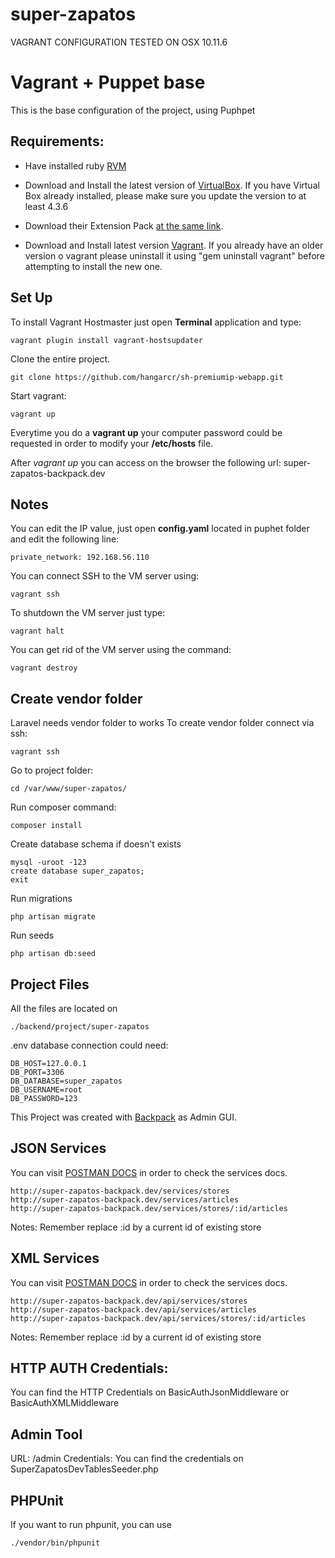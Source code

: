 # super-zapatos

VAGRANT CONFIGURATION TESTED ON OSX 10.11.6

# Vagrant + Puppet base

This is the base configuration of the project, using Puphpet

## Requirements:
* Have installed ruby [RVM](http://rvm.io/)

* Download and Install the latest version of [VirtualBox](https://www.virtualbox.org/wiki/Downloads). If you have Virtual Box already installed, please make sure you update the version to at least 4.3.6

* Download their Extension Pack [at the same link](https://www.virtualbox.org/wiki/Downloads).

* Download and Install latest version [Vagrant](http://www.vagrantup.com/downloads.html). If you already have an older version o vagrant please uninstall it using "gem uninstall vagrant" before attempting to install the new one.

## Set Up

To install Vagrant Hostmaster just open __Terminal__ application and type:

    vagrant plugin install vagrant-hostsupdater

Clone the entire project.

    git clone https://github.com/hangarcr/sh-premiumip-webapp.git

Start vagrant:

    vagrant up

Everytime you do a __vagrant up__ your computer password could be requested in order to modify your __/etc/hosts__ file.

After *vagrant up* you can access on the browser the following url: super-zapatos-backpack.dev

## Notes

You can edit the IP value, just open __config.yaml__ located in puphet folder and edit the following line:

    private_network: 192.168.56.110

You can connect SSH to the VM server using:

    vagrant ssh

To shutdown the VM server just type:

    vagrant halt

You can get rid of the VM server using the command:

    vagrant destroy

## Create vendor folder

Laravel needs vendor folder to works
To create vendor folder connect via ssh:

	vagrant ssh

Go to project folder:

	cd /var/www/super-zapatos/
Run composer command:

	composer install

Create database schema if doesn't exists

    mysql -uroot -123
    create database super_zapatos;
    exit

Run migrations

    php artisan migrate

Run seeds

    php artisan db:seed

## Project Files

All the files are located on 

	./backend/project/super-zapatos

.env database connection could need:

	DB_HOST=127.0.0.1
	DB_PORT=3306
	DB_DATABASE=super_zapatos
	DB_USERNAME=root
	DB_PASSWORD=123

This Project was created with [Backpack](https://backpackforlaravel.com/) as Admin GUI.

## JSON Services

You can visit [POSTMAN DOCS](https://documenter.getpostman.com/view/2611029/superzapatos/6n8wrAA) in order to check the services docs.
	
	http://super-zapatos-backpack.dev/services/stores
	http://super-zapatos-backpack.dev/services/articles
	http://super-zapatos-backpack.dev/services/stores/:id/articles

Notes: Remember replace :id by a current id of existing store

## XML Services

You can visit [POSTMAN DOCS](https://documenter.getpostman.com/view/2611029/superzapatos/6n8wrAA) in order to check the services docs.

	http://super-zapatos-backpack.dev/api/services/stores
	http://super-zapatos-backpack.dev/api/services/articles
	http://super-zapatos-backpack.dev/api/services/stores/:id/articles

Notes: Remember replace :id by a current id of existing store

## HTTP AUTH Credentials:

You can find the HTTP Credentials on BasicAuthJsonMiddleware or BasicAuthXMLMiddleware

## Admin Tool

URL: /admin
Credentials: You can find the credentials on SuperZapatosDevTablesSeeder.php

## PHPUnit

If you want to run phpunit, you can use
	
	./vendor/bin/phpunit


